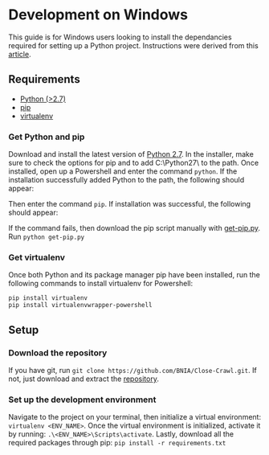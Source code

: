 # Development on Windows
This guide is for Windows users looking to install the dependancies required for setting up a Python project. Instructions were derived from this [article](http://www.tylerbutler.com/2012/05/how-to-install-python-pip-and-virtualenv-on-windows-with-powershell/).

## Requirements
- [Python (>2.7)](https://www.python.org/)
- [pip](https://pip.pypa.io/en/stable/)
- [virtualenv](https://virtualenv.pypa.io/en/stable/)

### Get Python and pip
Download and install the latest version of [Python 2.7](https://www.python.org/downloads/). In the installer, make sure to check the options for pip and to add C:\Python27\ to the path. Once installed, open up a Powershell and enter the command `python`. If the installation successfully added Python to the path, the following should appear:

Then enter the command `pip`. If installation was successful, the following should appear:

If the command fails, then download the pip script manually with [get-pip.py](https://pip.pypa.io/en/stable/installing/#installing-with-get-pip-py). Run `python get-pip.py`


### Get virtualenv
Once both Python and its package manager pip have been installed, run the following commands to install virtualenv for Powershell:<br>
```
pip install virtualenv
pip install virtualenvwrapper-powershell
```

## Setup

### Download the repository
If you have git, run `git clone https://github.com/BNIA/Close-Crawl.git`. If not, just download and extract the [repository](https://github.com/BNIA/Close-Crawl).

### Set up the development environment
Navigate to the project on your terminal, then initialize a virtual environment: `virtualenv <ENV_NAME>`. Once the virtual environment is initialized, activate it by running: `.\<ENV_NAME>\Scripts\activate`. Lastly, download all the required packages through pip: `pip install -r requirements.txt`
